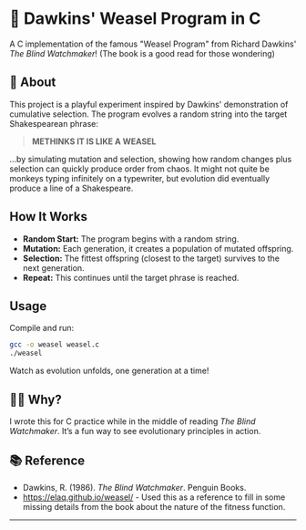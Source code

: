 # 🧬 Dawkins' Weasel Program in C

A C implementation of the famous "Weasel Program" from Richard Dawkins' *The Blind Watchmaker*! (The book is a good read for those wondering)

## 📖 About

This project is a playful experiment inspired by Dawkins' demonstration of cumulative selection. The program evolves a random string into the target Shakespearean phrase:

> **METHINKS IT IS LIKE A WEASEL**

...by simulating mutation and selection, showing how random changes plus selection can quickly produce order from chaos. It might not quite be monkeys typing infinitely on a typewriter, but evolution did eventually produce a line of a Shakespeare. 

## How It Works

- **Random Start:** The program begins with a random string.
- **Mutation:** Each generation, it creates a population of mutated offspring.
- **Selection:** The fittest offspring (closest to the target) survives to the next generation.
- **Repeat:** This continues until the target phrase is reached.

## Usage

Compile and run:

```sh
gcc -o weasel weasel.c
./weasel
```

Watch as evolution unfolds, one generation at a time!

## 🧑‍💻 Why?

I wrote this for C practice while in the middle of reading *The Blind Watchmaker*. It’s a fun way to see evolutionary principles in action. 

## 📚 Reference

- Dawkins, R. (1986). *The Blind Watchmaker*. Penguin Books.
- https://elaq.github.io/weasel/ - Used this as a reference to fill in some missing details from the book about the nature of the fitness function.

---